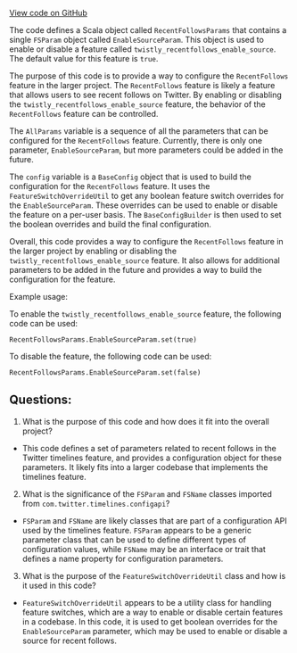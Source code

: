 [View code on GitHub](https://github.com/misbahsy/the-algorithm/cr-mixer/server/src/main/scala/com/twitter/cr_mixer/param/RecentFollowsParams.scala)

The code defines a Scala object called `RecentFollowsParams` that contains a single `FSParam` object called `EnableSourceParam`. This object is used to enable or disable a feature called `twistly_recentfollows_enable_source`. The default value for this feature is `true`. 

The purpose of this code is to provide a way to configure the `RecentFollows` feature in the larger project. The `RecentFollows` feature is likely a feature that allows users to see recent follows on Twitter. By enabling or disabling the `twistly_recentfollows_enable_source` feature, the behavior of the `RecentFollows` feature can be controlled. 

The `AllParams` variable is a sequence of all the parameters that can be configured for the `RecentFollows` feature. Currently, there is only one parameter, `EnableSourceParam`, but more parameters could be added in the future. 

The `config` variable is a `BaseConfig` object that is used to build the configuration for the `RecentFollows` feature. It uses the `FeatureSwitchOverrideUtil` to get any boolean feature switch overrides for the `EnableSourceParam`. These overrides can be used to enable or disable the feature on a per-user basis. The `BaseConfigBuilder` is then used to set the boolean overrides and build the final configuration. 

Overall, this code provides a way to configure the `RecentFollows` feature in the larger project by enabling or disabling the `twistly_recentfollows_enable_source` feature. It also allows for additional parameters to be added in the future and provides a way to build the configuration for the feature. 

Example usage:

To enable the `twistly_recentfollows_enable_source` feature, the following code can be used:

```
RecentFollowsParams.EnableSourceParam.set(true)
```

To disable the feature, the following code can be used:

```
RecentFollowsParams.EnableSourceParam.set(false)
```
## Questions: 
 1. What is the purpose of this code and how does it fit into the overall project? 
- This code defines a set of parameters related to recent follows in the Twitter timelines feature, and provides a configuration object for these parameters. It likely fits into a larger codebase that implements the timelines feature.

2. What is the significance of the `FSParam` and `FSName` classes imported from `com.twitter.timelines.configapi`? 
- `FSParam` and `FSName` are likely classes that are part of a configuration API used by the timelines feature. `FSParam` appears to be a generic parameter class that can be used to define different types of configuration values, while `FSName` may be an interface or trait that defines a name property for configuration parameters.

3. What is the purpose of the `FeatureSwitchOverrideUtil` class and how is it used in this code? 
- `FeatureSwitchOverrideUtil` appears to be a utility class for handling feature switches, which are a way to enable or disable certain features in a codebase. In this code, it is used to get boolean overrides for the `EnableSourceParam` parameter, which may be used to enable or disable a source for recent follows.